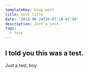 ```yaml
---
templateKey: blog-post
title: test title
date: '2018-06-24T20:07:18-07:00'
description: Just a test.
tags:
  - test
---
```

## I told you this was a test.

Just a test, boy.
